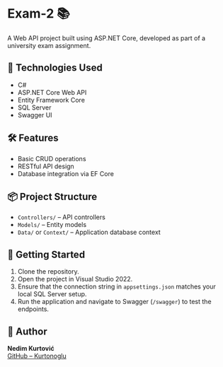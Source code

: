 # Exam-2 📚

A Web API project built using ASP.NET Core, developed as part of a university exam assignment.

## 🚀 Technologies Used

- C#
- ASP.NET Core Web API
- Entity Framework Core
- SQL Server
- Swagger UI

## 🛠️ Features

- Basic CRUD operations
- RESTful API design
- Database integration via EF Core

## 📦 Project Structure

- `Controllers/` – API controllers
- `Models/` – Entity models
- `Data/` or `Context/` – Application database context

## 🧪 Getting Started

1. Clone the repository.
2. Open the project in Visual Studio 2022.
3. Ensure that the connection string in `appsettings.json` matches your local SQL Server setup.
4. Run the application and navigate to Swagger (`/swagger`) to test the endpoints.

## 👤 Author

**Nedim Kurtović**  
[GitHub – Kurtonoglu](https://github.com/Kurtonoglu)
